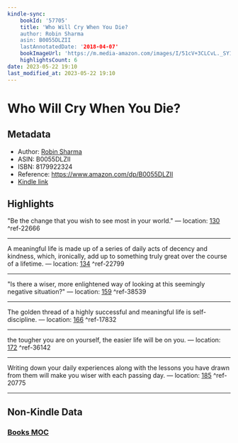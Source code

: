 ```yaml
---
kindle-sync:
    bookId: '57705'
    title: 'Who Will Cry When You Die?
    author: Robin Sharma
    asin: B0055DLZII
    lastAnnotatedDate: '2018-04-07'
    bookImageUrl: 'https://m.media-amazon.com/images/I/51cV+3CLCvL._SY160.jpg'
    highlightsCount: 6
date: 2023-05-22 19:10
last_modified_at: 2023-05-22 19:10
---
```


# Who Will Cry When You Die?

## Metadata

-   Author: [Robin Sharma](https://www.amazon.comundefined)
-   ASIN: B0055DLZII
-   ISBN: 8179922324
-   Reference: https://www.amazon.com/dp/B0055DLZII
-   [Kindle link](kindle://book?action=open&asin=B0055DLZII)

## Highlights

"Be the change that you wish to see most in your world." — location: [130](kindle://book?action=open&asin=B0055DLZII&location=130) ^ref-22666

---

A meaningful life is made up of a series of daily acts of decency and kindness, which, ironically, add up to something truly great over the course of a lifetime. — location: [134](kindle://book?action=open&asin=B0055DLZII&location=134) ^ref-22799

---

"Is there a wiser, more enlightened way of looking at this seemingly negative situation?" — location: [159](kindle://book?action=open&asin=B0055DLZII&location=159) ^ref-38539

---

The golden thread of a highly successful and meaningful life is self-discipline. — location: [166](kindle://book?action=open&asin=B0055DLZII&location=166) ^ref-17832

---

the tougher you are on yourself, the easier life will be on you. — location: [172](kindle://book?action=open&asin=B0055DLZII&location=172) ^ref-36142

---

Writing down your daily experiences along with the lessons you have drawn from them will make you wiser with each passing day. — location: [185](kindle://book?action=open&asin=B0055DLZII&location=185) ^ref-20775

---

## Non-Kindle Data

### [Books MOC](Books%20MOC.md)
